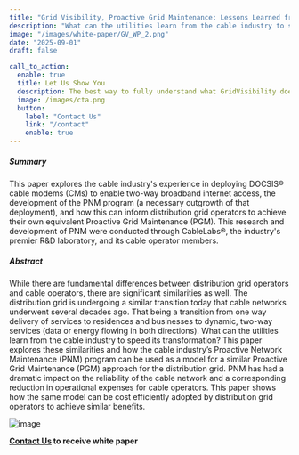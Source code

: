 ```yaml
---
title: "Grid Visibility, Proactive Grid Maintenance: Lessons Learned from the Cable Industry"
description: "What can the utilities learn from the cable industry to speed its transformation? This paper explores these similarities and how the cable industry’s Proactive Network Maintenance (PNM) program can be used as a model for a similar Proactive Grid Maintenance (PGM) approach for the distribution grid."
image: "/images/white-paper/GV_WP_2.png"
date: "2025-09-01"
draft: false

call_to_action:
  enable: true
  title: Let Us Show You
  description: The best way to fully understand what GridVisibility does is to see it...live. That's when the implications of high fidelity, low latency, and continuous distribution come into focus. GridVisibility changes everything!
  image: /images/cta.png
  button:
    label: "Contact Us"
    link: "/contact"
    enable: true
---
```


##### Summary

This paper explores the cable industry's experience in deploying DOCSIS® cable modems (CMs) to enable two-way broadband internet access, the development of the PNM program (a necessary outgrowth of that deployment), and how this can inform distribution grid operators to achieve their own equivalent Proactive Grid Maintenance (PGM). This research and development of PNM were conducted through CableLabs®, the industry's premier R&D laboratory, and its cable operator members.

##### Abstract

While there are fundamental differences between distribution grid operators and cable operators, there are significant similarities as well. The distribution grid is undergoing a similar transition today that cable networks underwent several decades ago. That being a transition from one way delivery of services to residences and businesses to dynamic, two-way services (data or energy flowing in both directions). What can the utilities learn from the cable industry to speed its transformation? This paper explores these similarities and how the cable industry’s Proactive Network Maintenance (PNM) program can be used as a model for a similar Proactive Grid Maintenance (PGM) approach for the distribution grid. PNM has had a dramatic impact on the reliability of the cable network and a corresponding reduction in operational expenses for cable operators. This paper shows how the same model can be cost efficiently adopted by distribution grid operators to achieve similar benefits.

![image](/images/white-paper/GV_WP_2.png)

**[Contact Us](/contact) to receive white paper**
